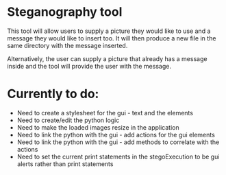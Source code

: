 # Steganography tool

This tool will allow users to supply a picture they would like to use and a message they would like to insert too. It will then produce a new file in the same directory with the message inserted.

Alternatively, the user can supply a picture that already has a message inside and the tool will provide the user with the message.


# Currently to do:
- Need to create a stylesheet for the gui - text and the elements
- Need to create/edit the python logic
- Need to make the loaded images resize in the application
- Need to link the python with the gui - add actions for the gui elements
- Need to link the python with the gui - add methods to correlate with the actions
- Need to set the current print statements in the stegoExecution to be gui alerts rather than print statements
